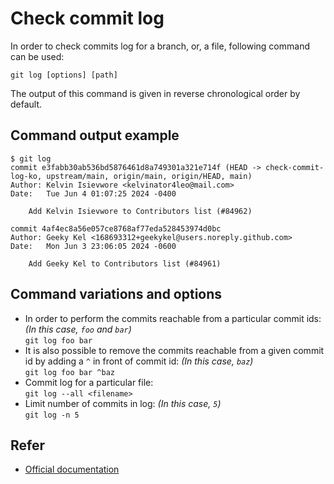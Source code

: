 # Check commit log

In order to check commits log for a branch, or, a file, following command can be used:

`git log [options] [path]`

The output of this command is given in reverse chronological order by default.

## Command output example
```
$ git log
commit e3fabb30ab536bd5876461d8a749301a321e714f (HEAD -> check-commit-log-ko, upstream/main, origin/main, origin/HEAD, main)
Author: Kelvin Isievwore <kelvinator4leo@mail.com>
Date:   Tue Jun 4 01:07:25 2024 -0400

    Add Kelvin Isievwore to Contributors list (#84962)

commit 4af4ec8a56e057ce8768af77eda528453974d0bc
Author: Geeky Kel <168693312+geekykel@users.noreply.github.com>
Date:   Mon Jun 3 23:06:05 2024 -0600

    Add Geeky Kel to Contributors list (#84961)
```


## Command variations and options 
- In order to perform the commits reachable from a particular commit ids: <i>(In this case, `foo` and `bar`)</i><br>
    `git log foo bar ` 
- It is also possible to remove the commits reachable from a given commit id by adding a `^` in front of commit id: <i>(In this case, `baz`)</i><br>
    `git log foo bar ^baz`
- Commit log for a particular file: <br> 
    `git log --all <filename>`
- Limit number of commits in log: <i>(In this case, `5`)</i><br> 
    `git log -n 5`

## Refer
- [Official documentation](https://git-scm.com/docs/git-log)
